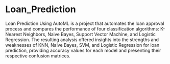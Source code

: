 # Loan_Prediction
Loan Prediction Using AutoML is a project that automates the loan approval process and compares the performance of four classification algorithms: K-Nearest Neighbors, Naive Bayes, Support Vector Machine, and Logistic Regression. The resulting analysis offered insights into the strengths and weaknesses of KNN, Naive Bayes, SVM, and Logistic Regression for loan prediction, providing accuracy values for each model and presenting their respective confusion matrices.
